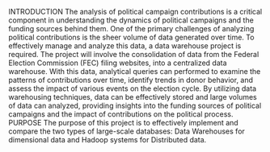 INTRODUCTION
The analysis of political campaign contributions is a critical component in understanding the dynamics of political campaigns and the funding sources behind them. One of the primary challenges of analyzing political contributions is the sheer volume of data generated over time. To effectively manage and analyze this data, a data warehouse project is required. 
The project will involve the consolidation of data from the Federal Election Commission (FEC) filing websites, into a centralized data warehouse. With this data, analytical queries can performed to examine the patterns of contributions over time, identify trends in donor behavior, and assess the impact of various events on the election cycle. 
By utilizing data warehousing techniques, data can be effectively stored and large volumes of data can analyzed, providing insights into the funding sources of political campaigns and the impact of contributions on the political process.
PURPOSE
The purpose of this project is to effectively implement and compare the two types of large-scale databases: Data Warehouses for dimensional data and Hadoop systems for Distributed data. 
